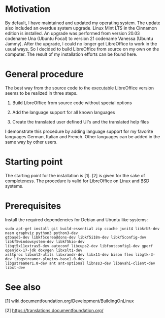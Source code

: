 # Motivation

By default, I have maintained and updated my operating system. The update also included an overdue system upgrade. Linux Mint LTS in the Cinnamon edition is installed. An upgrade was performed from version 20.03 codename Una (Ubuntu Focal) to version 21 codename Vanessa (Ubuntu Jammy). After the upgrade, I could no longer get LibreOffice to work in the usual ways. So I decided to build LibreOffice from source on my own on the computer. The result of my installation efforts can be found here.

# General procedure

The best way from the source code to the executable LibreOffice version seems to be realized in three steps.

1. Build LibreOffice from source code without special options

2. Add the language support for all known languages

3. Create the translated user defined UI's and the translated help files

I demonstrate this procedure by adding language support for my favorite languages German, Italian and French. Other languages can be added in the same way by other users.

# Starting point

The starting point for the installation is [1]. [2] is given for the sake of completeness. The procedure is valid for LibreOffice on Linux and BSD systems.

# Prerequisites

Install the required dependencies for Debian and Ubuntu like systems:

    sudo apt-get install git build-essential zip ccache junit4 libkrb5-dev nasm graphviz python3 python3-dev 
    qtbase5-dev libkf5coreaddons-dev libkf5i18n-dev libkf5config-dev libkf5windowsystem-dev libkf5kio-dev 
    libqt5x11extras5-dev autoconf libcups2-dev libfontconfig1-dev gperf openjdk-17-jdk doxygen libxslt1-dev 
    xsltproc libxml2-utils libxrandr-dev libx11-dev bison flex libgtk-3-dev libgstreamer-plugins-base1.0-dev 
    libgstreamer1.0-dev ant ant-optional libnss3-dev libavahi-client-dev libxt-dev

# See also

[1] wiki.documentfoundation.org/Development/BuildingOnLinux

[2] https://translations.documentfoundation.org/


